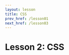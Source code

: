 ```yaml
---
layout: lesson
title: CSS
prev_href: /lesson01
next_href: /lesson03
---
```

Lesson 2: CSS
=============
